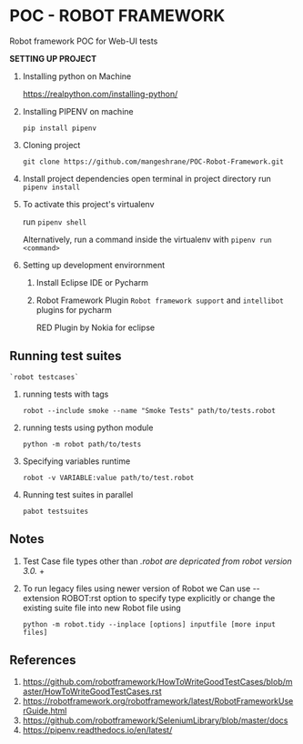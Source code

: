 # POC - ROBOT FRAMEWORK 

Robot framework POC for Web-UI tests

**SETTING UP PROJECT**

1. Installing python on Machine 

    https://realpython.com/installing-python/

2. Installing PIPENV on machine
    
    `pip install pipenv`
    
3. Cloning project
    
    `git clone https://github.com/mangeshrane/POC-Robot-Framework.git`
    
3. Install project dependencies
    open terminal in project directory
    run  `pipenv install`
    
4. To activate this project's virtualenv
 
    run  `pipenv shell`
    
    Alternatively, run a command inside the virtualenv with `pipenv run <command>`

5. Setting up development envirornment 
	
	1. Install Eclipse IDE or Pycharm
	2. Robot Framework Plugin `Robot framework support` and `intellibot` plugins for pycharm
	
		RED Plugin by Nokia for eclipse
	
	

## Running test suites
    
    `robot testcases`
    
1. running tests with tags
    
    `robot --include smoke --name "Smoke Tests" path/to/tests.robot`

2. running tests using python module

    `python -m robot path/to/tests`

3. Specifying variables runtime

	`robot -v VARIABLE:value path/to/test.robot`
    
4. Running test suites in parallel

    `pabot testsuites`
    
## Notes 

1. Test Case file types other than *.robot are depricated from robot version 3.0.* +
2. To run legacy files using newer version of Robot we Can use --extension ROBOT:rst option to specify type explicitly
	or change the existing suite file into new Robot file 
	using 
	
	`python -m robot.tidy --inplace [options] inputfile [more input files]`


## References

1. https://github.com/robotframework/HowToWriteGoodTestCases/blob/master/HowToWriteGoodTestCases.rst
2. https://robotframework.org/robotframework/latest/RobotFrameworkUserGuide.html
3. https://github.com/robotframework/SeleniumLibrary/blob/master/docs
4. https://pipenv.readthedocs.io/en/latest/
    
